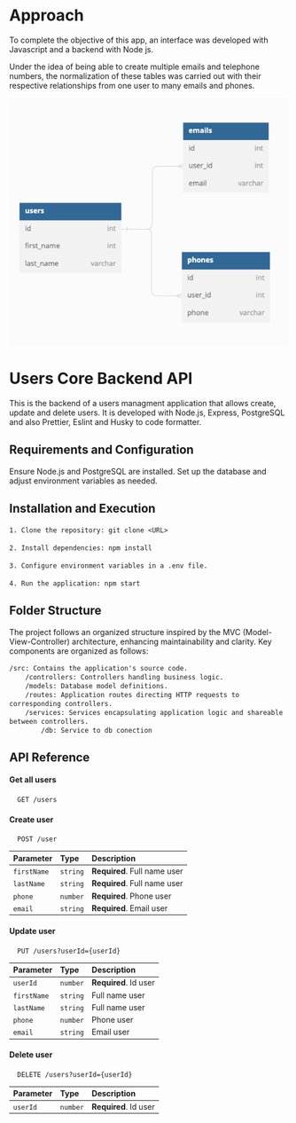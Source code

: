 # Approach

To complete the objective of this app, an interface was developed with Javascript and a backend with Node js.

Under the idea of ​​being able to create multiple emails and telephone numbers, the normalization of these tables was carried out with their respective relationships from one user to many emails and phones.

![Alt text](image.png)

# Users Core Backend API

This is the backend of a users managment application that allows create, update and delete users. It is developed with Node.js, Express, PostgreSQL and also Prettier, Eslint and Husky to code formatter.

## Requirements and Configuration

Ensure Node.js and PostgreSQL are installed. Set up the database and adjust environment variables as needed.

## Installation and Execution

    1. Clone the repository: git clone <URL>

    2. Install dependencies: npm install

    3. Configure environment variables in a .env file.

    4. Run the application: npm start

## Folder Structure

The project follows an organized structure inspired by the MVC (Model-View-Controller) architecture, enhancing maintainability and clarity. Key components are organized as follows:

    /src: Contains the application's source code.
        /controllers: Controllers handling business logic.
        /models: Database model definitions.
        /routes: Application routes directing HTTP requests to corresponding controllers.
        /services: Services encapsulating application logic and shareable between controllers.
            /db: Service to db conection

## API Reference

#### Get all users

```http
  GET /users
```

#### Create user

```http
  POST /user
```

| Parameter   | Type     | Description                  |
| :---------- | :------- | :--------------------------- |
| `firstName` | `string` | **Required**. Full name user |
| `lastName`  | `string` | **Required**. Full name user |
| `phone`     | `number` | **Required**. Phone user     |
| `email`     | `string` | **Required**. Email user     |

#### Update user

```http
  PUT /users?userId={userId}
```

| Parameter   | Type     | Description           |
| :---------- | :------- | :-------------------- |
| `userId`    | `number` | **Required**. Id user |
| `firstName` | `string` | Full name user        |
| `lastName`  | `string` | Full name user        |
| `phone`     | `number` | Phone user            |
| `email`     | `string` | Email user            |

#### Delete user

```http
  DELETE /users?userId={userId}
```

| Parameter | Type     | Description           |
| :-------- | :------- | :-------------------- |
| `userId`  | `number` | **Required**. Id user |
